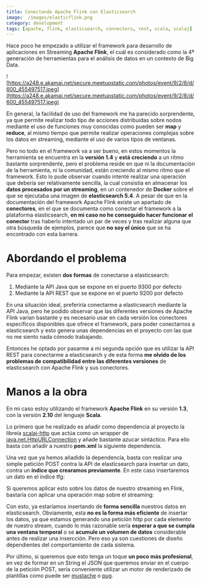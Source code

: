 ```yaml
---
title: Conectando Apache Flink con Elasticsearch
image:  /images/elasticflink.png
category: development
tags: [apache, flink, elasticsearch, connectors, rest, scala, scalaj]
---
```


Hace poco he empezado a utilizar el framework para desarrollo de aplicaciones en Streaming **Apache Flink**, el cuál es considerado como la 4ª generación de herramientas para el análisis de datos en un contexto de Big Data.

![https://a248.e.akamai.net/secure.meetupstatic.com/photos/event/9/2/8/d/600_455497517.jpeg](https://a248.e.akamai.net/secure.meetupstatic.com/photos/event/9/2/8/d/600_455497517.jpeg)

En general, la facilidad de uso del framework me ha parecido sorprendente, ya que permite realizar todo tipo de acciones distribuidas sobre nodos mediante el uso de funciones muy conocidas como pueden ser **map** y **reduce**, al mismo tiempo que permite realizar operaciones complejas sobre los datos en streaming, mediante el uso de varios tipos de ventanas.

Pero no todo en el framework va a ser bueno, en estos momentos la herramienta se encuentra en la **versión 1.4** y **está creciendo** a un ritmo bastante sorprendente, pero el problema reside en que ni la documentación de la herramienta, ni la comunidad, están creciendo al mismo ritmo que el framework. Esto lo pude observar cuando intenté realizar una operación que debería ser relativamente sencilla, la cual consistía en almacenar los **datos procesados por un streaming**, en un contenedor de **Docker** sobre el que se ejecutaba una imagen de **elasticsearch 5.4**. A pesar de que en la documentación del framework Apache Flink existe un apartado de **conectores**, en el que se documenta como conectar el framework a la plataforma elasticsearch, **en mi caso no he conseguido hacer funcionar el conector** tras haberlo intentado un par de veces y tras realizar alguna que otra búsqueda de ejemplos, parece que **no soy el único** que se ha encontrado con esta barrera.

# Abordando el problema

Para empezar, existen **dos formas** de conectarse a elasticsearch:

1. Mediante la API Java que se expone en el puerto 9300 por defecto
2. Mediante la API REST que se expone en el puerto 9200 por defecto

En una situación ideal, preferiría conectarme a elasticsearch mediante la API Java, pero he podido observar que las diferentes versiones de Apache Flink varían bastante y es necesario usar en cada versión los conectores específicos disponibles que ofrece el framework, para poder conectarnos a elasticsearch y esto genera unas dependencias en el proyecto con las que no me siento nada cómodo trabajando.

Entonces he optado por pasarme a mi segunda opción que es utilizar la API REST para conectarme a elasticsearch y de esta forma **me olvido de los problemas de compatibilidad entre las diferentes versiones** de elasticsearch con Apache Flink y sus conectores.

# Manos a la obra

En mi caso estoy utilizando el framework **Apache Flink** en su versión **1.3**, con la versión **2.10** del lenguaje **Scala**.

Lo primero que he realizado es añadir como dependencia al proyecto la libreía [scalaj-http](https://github.com/scalaj/scalaj-http) que actúa como un wrapper de  [java.net.HttpURLConnection](https://docs.oracle.com/javase/8/docs/api/java/net/HttpURLConnection.html) y añade bastante azucar sintáctico. Para ello basta con añadir a nuestro **pom.xml** la siguiente dependencia.

<script src="https://gist.github.com/DiegoReiriz/518b3ad1323b6c1e8a9bce9b7e61e3a2.js"></script>

Una vez que ya hemos añadido la dependencía, basta con realizar una simple petición POST contra la API de elasticsearch para insertar un dato, contra un **índice que crearamos previamente**. En este caso insertaremos un dato en el índice tfg:

<script src="https://gist.github.com/DiegoReiriz/83df80346f932d347d581e1c5ca1f661.js"></script>

Si queremos aplicar esto sobre los datos de nuestro streaming en Flink, bastaría con aplicar una operación map sobre el streaming:

<script src="https://gist.github.com/DiegoReiriz/7f2b410c9950bccb379e4721bbe24f33.js"></script>

Con esto, ya estaríamos insertando de **forma sencilla** nuestros datos en elasticsearch. Obviamente, esta **no es la forma más eficiente** de insertar los datos, ya que estamos generando una petición http por cada elemento de nuestro stream, cuando lo más razonable sería **esperar a que se cumpla una ventana temporal** o se **acumule un volumen de datos** considerable antes de realizar una insercción. Pero eso ya son cuestiones de diseño dependientes del comportamiento de cada sistema.

Por último, si queremos que esto tenga un toque **un poco más profesional**, en vez de formar en un String el JSON que queremos enviar en el cuerpo de la petición POST, sería conveniente utilizar un motor de renderizado de plantillas como puede ser [mustache](https://mustache.github.io/) o [pug](https://pugjs.org/api/getting-started.html).

